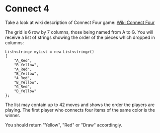 # Connect 4

Take a look at wiki description of Connect Four game:
[Wiki Connect Four](https://en.wikipedia.org/wiki/Connect_Four)

The grid is 6 row by 7 columns, those being named from A to G.
You will receive a list of strings showing the order of the pieces which dropped in columns:
```
List<string> myList = new List<string>()
{
    "A_Red",
    "B_Yellow",
    "A_Red",
    "B_Yellow",
    "A_Red",
    "B_Yellow",
    "G_Red",
    "B_Yellow"
};
```

The list may contain up to 42 moves and shows the order the players are playing.
The first player who connects four items of the same color is the winner.

You should return "Yellow", "Red" or "Draw" accordingly.